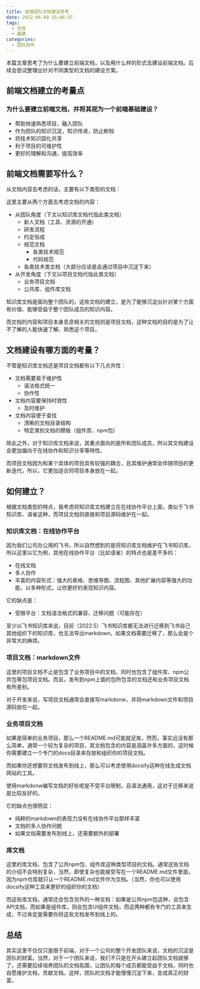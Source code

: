 ```yaml
---
title: 前端团队文档建设思考
date: 2022-06-09 15:06:37
tags:
  - 文档
  - 基建
categories:
  - 团队协作
---
```


本篇文章思考了为什么要建立前端文档，以及用什么样的形式去建设前端文档。后续会尝试整理出针对不同类型的文档的建设方案。

<!-- more -->

## 前端文档建立的考量点

### 为什么要建立前端文档，并将其视为一个前端基础建设？

- 帮助快速熟悉项目、融入团队
- 作为团队的知识沉淀，知识传递，防止断档
- 将技术知识固化共享
- 利于项目的可维护性
- 更好的理解和沟通，提高效率

## 前端文档需要写什么？

从文档内容去考虑的话，主要有以下类型的文档：

这里主要从两个方面去考虑文档的内容：

- 从团队角度（下文以知识库文档代指此类文档）
  - 新人文档（工具、资源的开通）
  - 研发流程
  - 约定俗成
  - 规范文档
    - 各类技术规范
    - 代码规范
  - 各类技术类文档（大部分应该是会通过项目中沉淀下来）
- 从开发角度（下文以项目文档代指此类文档）
  - 业务项目文档
  - 公共库、组件库文档

知识库文档是面向整个团队的，这些文档的建立，是为了能够沉淀出针对某个方面有价值、能够受益于整个团队成员的知识内容。

而文档的内容和项目本身息息相关的文档则是项目文档，这种文档的目的是为了让不了解的人能快速了解、熟悉这个项目。

## 文档建设有哪方面的考量？

不管是知识库文档还是项目文档都有以下几点共性：

- 文档需要易于维护性
  - 语法格式统一
  - 协作性
- 文档内容要保持时效性
  - 及时维护
- 文档内容便于查找
  - 清晰的文档目录结构
  - 特定类别文档的模板（组件库、npm包）

除此之外，对于知识库文档来说，其重点面向的是所有团队成员，所以其文档建设会更加偏向于在线协作和知识分享等特性。

而项目文档因为和某个具体的项目具有较强的耦合，且其维护通常会伴随项目的更新迭代，所以，它更加适合同项目本身放在一起。

## 如何建立？

根据文档类型的特点，我考虑将知识库文档建立在在线协作平台上面，类似于飞书知识库、语雀这种，而项目文档则直接和项目源码维护在一起。

### 知识库文档：在线协作平台

因为我们公司办公用的飞书，所以自然想到的是将知识库文档维护在飞书知识库，所以这里以它为例，其他在线协作平台（比如语雀）的特点也是差不多的：

- 在线文档
- 多人协作
- 丰富的内容形式：强大的表格、思维导图、流程图、其他扩展内容等强大的功能，以多种形式，让你更好的表现知识内容。

它的缺点是：

- 受限平台：文档语法格式的兼容、迁移问题（可能存在）

至少以飞书知识库来说，目前（2022.5）飞书知识库都无法进行迁移到飞书自己其他组织下的知识库，也无法导出markdown，如果文档需要迁移了，那么会是个非常大的麻烦。

### 项目文档：markdown文件

这里的项目文档不止是包含了业务项目中的文档，同时也包含了组件库、npm公共包等包项目文档。而且，发布到npm上面的包所包含的文档还和业务项目文档有所差别。

对于开发来说，写项目文档通常会直接写markdonw，并将markdown文件和项目源码放在一起。

### 业务项目文档

如果是简单的业务项目，那么一个README.md可能就足矣，然而，事实远没有那么简单，通常一个较为复杂的项目，其文档包含的内容是涵盖许多方面的，这时候你需要建立一个专门的docs目录来存放和组织你的项目文档。

而如果你还想要将文档发布到线上，那么可以考虑使用docsify这种在线生成文档网站的工具。

使用markdonw编写文档的好处呢是不受平台限制，且语法通用，这对于迁移来说是比较友好的。

它的缺点也很明显：

- 纯粹的markdown的表现力没有在线协作平台那样丰富
- 文档的多人协作问题
- 如果文档需要发布到线上，还需要额外的部署

### 库文档

这里的库文档，包含了公共npm包、组件库这种类型项目的文档。通常这些文档的介绍不会特别复杂，当然，即使复杂也能接受写在一个README.md文件里面，因为npm仓库就只认一个README.md文件作为文档。（当然，你也可以使用docsify这种工具来更好的组织你的文档）

而这些库文档，通常还会包含另外的一种文档：如果是公共npm包这种，会包含API文档，而如果是组件库，则会包含UI组件文档，而这两种都有专门的工具来生成，不过肯定是需要你将这些文档发布到线上的。

## 总结

其实这里不仅仅只是限于前端，对于一个公司的整个开发团队来说，文档的沉淀是团队的财富。当然，对于一个团队来说，我们不只是在开头建立起团队文档就够了，还需要后续培养团队的文档氛围，让团队的每个成员都能受益于文档，同时也自愿维护文档，贡献文档。这样，团队的文档才能慢慢沉淀下来，变成真正的财富。
